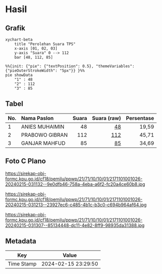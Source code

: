 # Hasil

## Grafik

```mermaid
xychart-beta
    title "Perolehan Suara TPS"
    x-axis [01, 02, 03]
    y-axis "Suara" 0 --> 112
    bar [48, 112, 85]
```

```mermaid
%%{init: {"pie": {"textPosition": 0.5}, "themeVariables": {"pieOuterStrokeWidth": "5px"}} }%%
pie showData
    "1" : 48
    "2" : 112
    "3" : 85
```

## Tabel

| No. | Nama Paslon    | Suara | Suara (raw) | Persentase |
|:--- |:-------------- | -----:| -----------:| ----------:|
| 1   | ANIES MUHAIMIN | 48    | [48][p-1]   | 19,59      |
| 2   | PRABOWO GIBRAN | 112   | [112][p-2]  | 45,71      |
| 3   | GANJAR MAHFUD  | 85    | [85][p-3]   | 34,69      |


[p-1]: https://github.com/gigit-pemilu/pemilu-2024-21-kepulauan-riau/blob/main/pilpres/hitung-suara/sub/21-kepulauan-riau/sub/71-kota-batam/sub/10-batam-kota/sub/1001-baloi-permai/sub/026-tps/sub/paslon-1.txt
[p-2]: https://github.com/gigit-pemilu/pemilu-2024-21-kepulauan-riau/blob/main/pilpres/hitung-suara/sub/21-kepulauan-riau/sub/71-kota-batam/sub/10-batam-kota/sub/1001-baloi-permai/sub/026-tps/sub/paslon-2.txt
[p-3]: https://github.com/gigit-pemilu/pemilu-2024-21-kepulauan-riau/blob/main/pilpres/hitung-suara/sub/21-kepulauan-riau/sub/71-kota-batam/sub/10-batam-kota/sub/1001-baloi-permai/sub/026-tps/sub/paslon-3.txt

## Foto C Plano

https://sirekap-obj-formc.kpu.go.id/cf18/pemilu/ppwp/21/71/10/10/01/2171101001026-20240215-031132--9e0dfb46-758a-4eba-a6f2-fc20a4ce60b8.jpg

https://sirekap-obj-formc.kpu.go.id/cf18/pemilu/ppwp/21/71/10/10/01/2171101001026-20240215-031213--23927ec6-c485-4b1c-b3c0-c694b964af64.jpg

https://sirekap-obj-formc.kpu.go.id/cf18/pemilu/ppwp/21/71/10/10/01/2171101001026-20240215-031307--85134448-dc11-4e82-8ff9-98935da31388.jpg


## Metadata

| Key        | Value               |
| ---------- | ------------------- |
| Time Stamp | 2024-02-15 23:29:50 |



